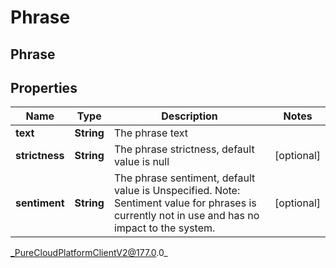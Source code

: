 # Phrase

## Phrase

## Properties

|Name | Type | Description | Notes|
|------------ | ------------- | ------------- | -------------|
| **text** | **String** | The phrase text | |
| **strictness** | **String** | The phrase strictness, default value is null | [optional] |
| **sentiment** | **String** | The phrase sentiment, default value is Unspecified. Note: Sentiment value for phrases is currently not in use and has no impact to the system. | [optional] |



_PureCloudPlatformClientV2@177.0.0_

